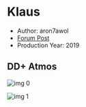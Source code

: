 # Klaus

* Author: aron7awol
* [Forum Post](https://www.avsforum.com/threads/bass-eq-for-filtered-movies.2995212/post-58826418)
* Production Year: 2019

## DD+ Atmos

![img 0](https://i.imgur.com/id5iIp6.jpg)

![img 1](https://i.imgur.com/z5EfSPp.png)

